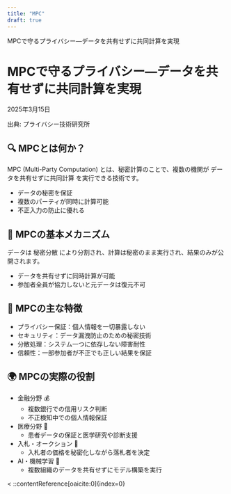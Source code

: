 ```yaml
---
title: "MPC"
draft: true
---
```


  MPCで守るプライバシー―データを共有せずに共同計算を実現 

# MPCで守るプライバシー―データを共有せずに共同計算を実現

2025年3月15日

出典: プライバシー技術研究所

## 🔍 MPCとは何か？

MPC (Multi-Party Computation) とは、秘密計算のことで、複数の機関が データを共有せずに共同計算 を実行できる技術です。

- データの秘密を保証
- 複数のパーティが同時に計算可能
- 不正入力の防止に優れる

## 🔧 MPCの基本メカニズム

データは 秘密分散 により分割され、計算は秘密のまま実行され、結果のみが公開されます。

- データを共有せずに同時計算が可能
- 参加者全員が協力しないと元データは復元不可

## 🔐 MPCの主な特徴

- プライバシー保証：個人情報を一切暴露しない
- セキュリティ：データ漏洩防止のための秘密技術
- 分散処理：システム一つに依存しない障害耐性
- 信頼性：一部参加者が不正でも正しい結果を保証

## 🌍 MPCの実際の役割

- 金融分野 💰
    - 複数銀行での信用リスク判断
    - 不正検知中での個人情報保証
- 医療分野 🏥
    - 患者データの保証と医学研究や診断支援
- 入札・オークション 🔨
    - 入札者の価格を秘密化しながら落札者を決定
- AI・機械学習 🤖
    - 複数組織のデータを共有せずにモデル構築を実行

< ::contentReference\[oaicite:0\]{index=0}
